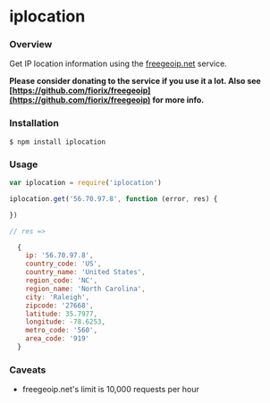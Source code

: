 # iplocation

### Overview

Get IP location information using the [freegeoip.net](http://freegeoip.net) service.

__Please consider donating to the service if you use it a lot. Also see [https://github.com/fiorix/freegeoip](https://github.com/fiorix/freegeoip) for more info.__

### Installation

```
$ npm install iplocation
```

### Usage

```javascript
var iplocation = require('iplocation')

iplocation.get('56.70.97.8', function (error, res) {

})

// res =>

  {
    ip: '56.70.97.8',
    country_code: 'US',
    country_name: 'United States',
    region_code: 'NC',
    region_name: 'North Carolina',
    city: 'Raleigh',
    zipcode: '27668',
    latitude: 35.7977,
    longitude: -78.6253,
    metro_code: '560',
    area_code: '919'
  }
```

### Caveats

* freegeoip.net's limit is 10,000 requests per hour
